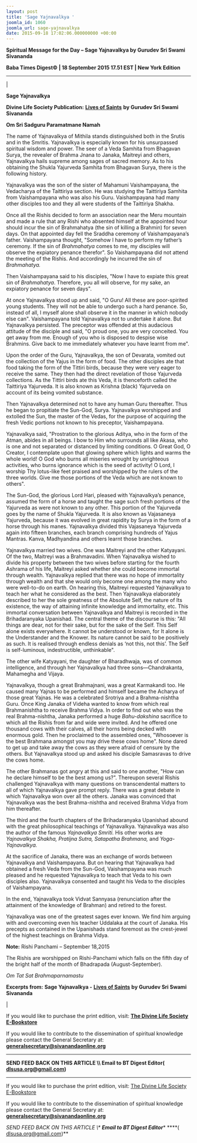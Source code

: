 ```yaml
---
layout: post
title: 'Sage Yajnavalkya '
joomla_id: 1060
joomla_url: sage-yajnavalkya
date: 2015-09-18 17:02:06.000000000 +00:00
---
```

  

















































**Spiritual Message for the Day – Sage Yajnavalkya by Gurudev Sri Swami Sivananda**

 **Baba Times Digest© | 18 September 2015 17.51 EST | New York Edition**

* * *

| 

**Sage Yajnavalkya**

**Divine Life Society Publication:** [**Lives of Saints**](http://www.dlshq.org/saints/yajnavalkya.htm) **by Gurudev Sri Swami Sivananda**

**Om Sri Sadguru Paramatmane Namah**

The name of Yajnavalkya of Mithila stands distinguished both in the Srutis and in the Smritis. Yajnavalkya is especially known for his unsurpassed spiritual wisdom and power. The seer of a Veda Samhita from Bhagavan Surya, the revealer of Brahma Jnana to Janaka, Maitreyi and others, Yajnavalkya hails supreme among sages of sacred memory. As to his obtaining the Shukla Yajurveda Samhita from Bhagavan Surya, there is the following history.

Yajnavalkya was the son of the sister of Mahamuni Vaishampayana, the Vedacharya of the Taittiriya section. He was studying the Taittiriya Samhita from Vaishampayana who was also his Guru. Vaishampayana had many other disciples too and they all were students of the Taittiriya Shakha.

Once all the Rishis decided to form an association near the Meru mountain and made a rule that any Rishi who absented himself at the appointed hour should incur the sin of Brahmahatya (the sin of killing a Brahmin) for seven days. On that appointed day fell the Sraddha ceremony of Vaishampayana’s father. Vaishampayana thought, "Somehow I have to perform my father’s ceremony. If the sin of _Brahmahatya_ comes to me, my disciples will observe the expiatory penance therefor". So Vaishampayana did not attend the meeting of the Rishis. And accordingly he incurred the sin of _Brahmahatya._

Then Vaishampayana said to his disciples, "Now I have to expiate this great sin of _Brahmahatya_. Therefore, you all will observe, for my sake, an expiatory penance for seven days".

At once Yajnavalkya stood up and said, "O Guru! All these are poor-spirited young students. They will not be able to undergo such a hard penance. So, instead of all, I myself alone shall observe it in the manner in which nobody else can". Vaishampayana told Yajnavalkya not to undertake it alone. But Yajnavalkya persisted. The preceptor was offended at this audacious attitude of the disciple and said, "O proud one, you are very conceited. You get away from me. Enough of you who is disposed to despise wise Brahmins. Give back to me immediately whatever you have learnt from me".

Upon the order of the Guru, Yajnavalkya, the son of Devarata, vomited out the collection of the Yajus in the form of food. The other disciples ate that food taking the form of the Tittiri birds, because they were very eager to receive the same. They then had the direct revelation of those Yajurveda collections. As the Tittiri birds ate this Veda, it is thenceforth called the Taittiriya Yajurveda. It is also known as Krishna (black) Yajurveda on account of its being vomited substance.

Then Yajnavalkya determined not to have any human Guru thereafter. Thus he began to propitiate the Sun-God, Surya. Yajnavalkya worshipped and extolled the Sun, the master of the Vedas, for the purpose of acquiring the fresh Vedic portions not known to his preceptor, Vaishampayana.

Yajnavalkya said, "Prostration to the glorious Aditya, who in the form of the Atman, abides in all beings. I bow to Him who surrounds all like Akasa, who is one and not separated or distanced by limiting conditions. O Great God, O Creator, I contemplate upon that glowing sphere which lights and warms the whole world! O God who burns all miseries wrought by unrighteous activities, who burns ignorance which is the seed of activity! O Lord, I worship Thy lotus-like feet praised and worshipped by the rulers of the three worlds. Give me those portions of the Veda which are not known to others".

The Sun-God, the glorious Lord Hari, pleased with Yajnavalkya’s penance, assumed the form of a horse and taught the sage such fresh portions of the Yajurveda as were not known to any other. This portion of the Yajurveda goes by the name of Shukla Yajurveda. It is also known as Vajasaneya Yajurveda, because it was evolved in great rapidity by Surya in the form of a horse through his manes. Yajnavalkya divided this Vajasaneya Yajurveda again into fifteen branches, each branch comprising hundreds of Yajus Mantras. Kanva, Madhyandina and others learnt those branches.

Yajnavalkya married two wives. One was Maitreyi and the other Katyayani. Of the two, Maitreyi was a Brahmavadini. When Yajnavalkya wished to divide his property between the two wives before starting for the fourth Ashrama of his life, Maitreyi asked whether she could become immortal through wealth. Yajnavalkya replied that there was no hope of immortality through wealth and that she would only become one among the many who were well-to-do on earth. On hearing this, Maitreyi requested Yajnavalkya to teach her what he considered as the best. Then Yajnavalkya elaborately described to her the sole greatness of the Absolute Self, the nature of Its existence, the way of attaining infinite knowledge and immortality, etc. This immortal conversation between Yajnavalkya and Maitreyi is recorded in the Brihadaranyaka Upanishad. The central theme of the discourse is this: "All things are dear, not for their sake, but for the sake of the Self. This Self alone exists everywhere. It cannot be understood or known, for It alone is the Understander and the Knower. Its nature cannot be said to be positively as such. It is realised through endless denials as ‘not this, not this’. The Self is self-luminous, indestructible, unthinkable".

The other wife Katyayani, the daughter of Bharadhwaja, was of common intelligence, and through her Yajnavalkya had three sons—Chandrakanta, Mahamegha and Vijaya.

Yajnavalkya, though a great Brahmajnani, was a great Karmakandi too. He caused many Yajnas to be performed and himself became the Acharya of those great Yajnas. He was a celebrated Srotriya and a Brahma-nishtha Guru. Once King Janaka of Videha wanted to know from which real Brahmanishtha to receive Brahma Vidya. In order to find out who was the real Brahma-nishtha, Janaka performed a huge _Bahu-dakshina_ sacrifice to which all the Rishis from far and wide were invited. And he offered one thousand cows with their calves, all their horns being decked with enormous gold. Then he proclaimed to the assembled ones, "Whosoever is the best Brahmana amongst you may drive these cows home". None dared to get up and take away the cows as they were afraid of censure by the others. But Yajnavalkya stood up and asked his disciple Samasravas to drive the cows home.

The other Brahmanas got angry at this and said to one another, "How can he declare himself to be the best among us?". Thereupon several Rishis challenged Yajnavalkya with many questions on transcendental matters to all of which Yajnavalkya gave prompt reply. There was a great debate in which Yajnavalkya won over all the others. Janaka was convinced that Yajnavalkya was the best Brahma-nishtha and received Brahma Vidya from him thereafter.

The third and the fourth chapters of the Brihadaranyaka Upanishad abound with the great philosophical teachings of Yajnavalkya. Yajnavalkya was also the author of the famous _Yajnavalkya Smriti._ His other works are _Yajnavalkya Shakha, Pratijna Sutra, Satapatha Brahmana,_ and _Yoga-Yajnavalkya._

At the sacrifice of Janaka, there was an exchange of words between Yajnavalkya and Vaishampayana. But on hearing that Yajnavalkya had obtained a fresh Veda from the Sun-God, Vaishampayana was much pleased and he requested Yajnavalkya to teach that Veda to his own disciples also. Yajnavalkya consented and taught his Veda to the disciples of Vaishampayana.

In the end, Yajnavalkya took Vidvat Sannyasa (renunciation after the attainment of the knowledge of Brahman) and retired to the forest.

Yajnavalkya was one of the greatest sages ever known. We find him arguing with and overcoming even his teacher Uddalaka at the court of Janaka. His precepts as contained in the Upanishads stand foremost as the crest-jewel of the highest teachings on Brahma Vidya.

**Note:** Rishi Panchami – September 18,2015

The Rishis are worshipped on Rishi-Panchami which falls on the fifth day of the bright half of the month of Bhadrapada (August-September).

_Om Tat Sat Brahmaparnamastu_



**Excerpts from:**  **Sage Yajnavalkya -** [**Lives of Saints**](http://www.dlshq.org/saints/yajnavalkya.htm) **by Gurudev Sri Swami Sivananda**

 |



If you would like to purchase the print edition, visit: **[The Divine Life Society E-Bookstore](http://www.dlshq.org/download/download.htm)**

If you would like to contribute to the dissemination of spiritual knowledge please contact the General Secretary at: [](mailto:%20%3Cscript%20type=%27text/javascript%27%3E%20%3C%21--%20var%20prefix%20=%20%27ma%27%20+%20%27il%27%20+%20%27to%27;%20var%20path%20=%20%27hr%27%20+%20%27ef%27%20+%20%27=%27;%20var%20addy57016%20=%20%27generalsecretary%27%20+%20%27@%27;%20addy57016%20=%20addy57016%20+%20%27sivanandaonline%27%20+%20%27.%27%20+%20%27org%27;%20document.write%28%27%3Ca%20%27%20+%20path%20+%20%27%5C%27%27%20+%20prefix%20+%20%27:%27%20+%20addy57016%20+%20%27%5C%27%3E%27%29;%20document.write%28addy57016%29;%20document.write%28%27%3C%5C/a%3E%27%29;%20//--%3E%5Cn%20%3C/script%3E%3Cscript%20type=%27text/javascript%27%3E%20%3C%21--%20document.write%28%27%3Cspan%20style=%5C%27display:%20none;%5C%27%3E%27%29;%20//--%3E%20%3C/script%3EThis%20email%20address%20is%20being%20protected%20from%20spambots.%20You%20need%20JavaScript%20enabled%20to%20view%20it.%20%3Cscript%20type=%27text/javascript%27%3E%20%3C%21--%20document.write%28%27%3C/%27%29;%20document.write%28%27span%3E%27%29;%20//--%3E%20%3C/script%3E?subject=Contribution%20to%20Dissemination%20of%20Spiritual%20Knowledge) **generalsecretary@sivanandaonline.org**

****

**SEND FEED BACK ON THIS ARTICLE \\\ Email to BT Digest Editor[](mailto:%20%3Cscript%20type=%27text/javascript%27%3E%20%3C%21--%20var%20prefix%20=%20%27ma%27%20+%20%27il%27%20+%20%27to%27;%20var%20path%20=%20%27hr%27%20+%20%27ef%27%20+%20%27=%27;%20var%20addy72654%20=%20%27dlsusa.org%27%20+%20%27@%27;%20addy72654%20=%20addy72654%20+%20%27gmail%27%20+%20%27.%27%20+%20%27com%27;%20document.write%28%27%3Ca%20%27%20+%20path%20+%20%27%5C%27%27%20+%20prefix%20+%20%27:%27%20+%20addy72654%20+%20%27%5C%27%3E%27%29;%20document.write%28addy72654%29;%20document.write%28%27%3C%5C/a%3E%27%29;%20//--%3E%5Cn%20%3C/script%3E%3Cscript%20type=%27text/javascript%27%3E%20%3C%21--%20document.write%28%27%3Cspan%20style=%5C%27display:%20none;%5C%27%3E%27%29;%20//--%3E%20%3C/script%3EThis%20email%20address%20is%20being%20protected%20from%20spambots.%20You%20need%20JavaScript%20enabled%20to%20view%20it.%20%3Cscript%20type=%27text/javascript%27%3E%20%3C%21--%20document.write%28%27%3C/%27%29;%20document.write%28%27span%3E%27%29;%20//--%3E%20%3C/script%3E?subject=DLS%20Posts)( [dlsusa.org@gmail.com](mailto:dlsusa.org@gmail.com))**



* * *



  

If you would like to purchase the print edition, visit: [The Divine Life Society E-Bookstore](http://www.dlshq.org/download/download.htm)

If you would like to contribute to the dissemination of spiritual knowledge please contact the General Secretary at: **[generalsecretary@sivanandaonline.org](mailto:generalsecretary@sivanandaonline.org)**

**SEND FEED BACK ON THIS ARTICLE \\\**  **Email to BT Digest Editor**** [](mailto:%20%3Cscript%20type=%27text/javascript%27%3E%20%3C%21--%20var%20prefix%20=%20%27ma%27%20+%20%27il%27%20+%20%27to%27;%20var%20path%20=%20%27hr%27%20+%20%27ef%27%20+%20%27=%27;%20var%20addy72654%20=%20%27dlsusa.org%27%20+%20%27@%27;%20addy72654%20=%20addy72654%20+%20%27gmail%27%20+%20%27.%27%20+%20%27com%27;%20document.write%28%27%3Ca%20%27%20+%20path%20+%20%27%5C%27%27%20+%20prefix%20+%20%27:%27%20+%20addy72654%20+%20%27%5C%27%3E%27%29;%20document.write%28addy72654%29;%20document.write%28%27%3C%5C/a%3E%27%29;%20//--%3E%5Cn%20%3C/script%3E%3Cscript%20type=%27text/javascript%27%3E%20%3C%21--%20document.write%28%27%3Cspan%20style=%5C%27display:%20none;%5C%27%3E%27%29;%20//--%3E%20%3C/script%3EThis%20email%20address%20is%20being%20protected%20from%20spambots.%20You%20need%20JavaScript%20enabled%20to%20view%20it.%20%3Cscript%20type=%27text/javascript%27%3E%20%3C%21--%20document.write%28%27%3C/%27%29;%20document.write%28%27span%3E%27%29;%20//--%3E%20%3C/script%3E?subject=DLS%20Posts)****( [dlsusa.org@gmail.com](mailto:dlsusa.org@gmail.com))**  
